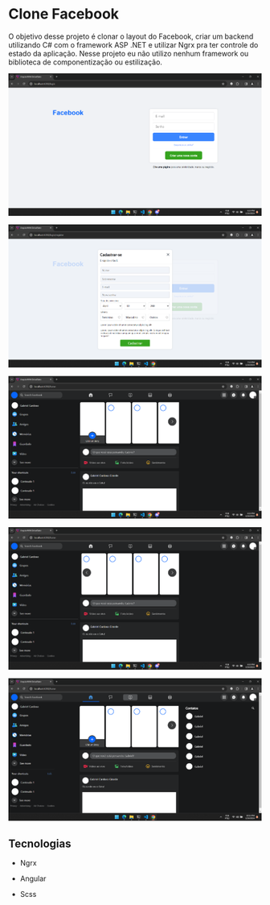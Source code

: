 # Clone Facebook

O objetivo desse projeto é clonar o layout do Facebook, criar um backend utilizando C# com o framework ASP .NET e utilizar Ngrx pra ter controle do estado da aplicação. Nesse projeto eu não utilizo nenhum framework ou biblioteca de componentização ou estilização.

![Alt text](image.png)

![Alt text](image-3.png)

![Alt text](image-1.png)

![Alt text](image-2.png)

![Alt text](image-4.png)

## Tecnologias

- Ngrx

- Angular

- Scss
